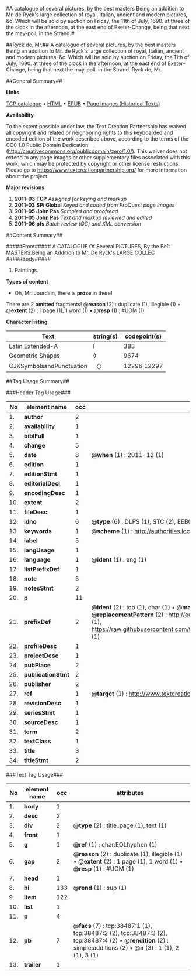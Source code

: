 #A catalogue of several pictures, by the best masters Being an addition to Mr. de Ryck's large collection of royal, Italian, ancient and modern pictures, &c. Which will be sold by auction on Friday, the 11th of July, 1690. at three of the clock in the afternoon, at the east end of Exeter-Change, being that next the may-poll, in the Strand.#

##Ryck de, Mr.##
A catalogue of several pictures, by the best masters Being an addition to Mr. de Ryck's large collection of royal, Italian, ancient and modern pictures, &c. Which will be sold by auction on Friday, the 11th of July, 1690. at three of the clock in the afternoon, at the east end of Exeter-Change, being that next the may-poll, in the Strand.
Ryck de, Mr.

##General Summary##

**Links**

[TCP catalogue](http://www.ota.ox.ac.uk/tcp/)  • 
[HTML](http://tei.it.ox.ac.uk/tcp/Texts-HTML/free/A58/A58006.html)  • 
[EPUB](http://tei.it.ox.ac.uk/tcp/Texts-EPUB/free/A58/A58006.epub) • 
[Page images (Historical Texts)](https://historicaltexts.jisc.ac.uk/eebo-99834008e)

**Availability**

To the extent possible under law, the Text Creation Partnership has waived all copyright and related or neighboring rights to this keyboarded and encoded edition of the work described above, according to the terms of the CC0 1.0 Public Domain Dedication (http://creativecommons.org/publicdomain/zero/1.0/). This waiver does not extend to any page images or other supplementary files associated with this work, which may be protected by copyright or other license restrictions. Please go to https://www.textcreationpartnership.org/ for more information about the project.

**Major revisions**

1. __2011-03__ __TCP__ *Assigned for keying and markup*
1. __2011-03__ __SPi Global__ *Keyed and coded from ProQuest page images*
1. __2011-05__ __John Pas__ *Sampled and proofread*
1. __2011-05__ __John Pas__ *Text and markup reviewed and edited*
1. __2011-06__ __pfs__ *Batch review (QC) and XML conversion*

##Content Summary##

#####Front#####
A CATALOGUE Of Several PICTURES, By the Beſt MASTERS.Being an Addition to Mr. De Ryck's LARGE COLLEC
#####Body#####

1. Paintings.

**Types of content**

  * Oh, Mr. Jourdain, there is **prose** in there!

There are 2 **omitted** fragments! 
 @__reason__ (2) : duplicate (1), illegible (1)  •  @__extent__ (2) : 1 page (1), 1 word (1)  •  @__resp__ (1) : #UOM (1)

**Character listing**


|Text|string(s)|codepoint(s)|
|---|---|---|
|Latin Extended-A|ſ|383|
|Geometric Shapes|◊|9674|
|CJKSymbolsandPunctuation|〈〉|12296 12297|

##Tag Usage Summary##

###Header Tag Usage###

|No|element name|occ|attributes|
|---|---|---|---|
|1.|__author__|2||
|2.|__availability__|1||
|3.|__biblFull__|1||
|4.|__change__|5||
|5.|__date__|8| @__when__ (1) : 2011-12 (1)|
|6.|__edition__|1||
|7.|__editionStmt__|1||
|8.|__editorialDecl__|1||
|9.|__encodingDesc__|1||
|10.|__extent__|2||
|11.|__fileDesc__|1||
|12.|__idno__|6| @__type__ (6) : DLPS (1), STC (2), EEBO-CITATION (1), PROQUEST (1), VID (1)|
|13.|__keywords__|1| @__scheme__ (1) : http://authorities.loc.gov/ (1)|
|14.|__label__|5||
|15.|__langUsage__|1||
|16.|__language__|1| @__ident__ (1) : eng (1)|
|17.|__listPrefixDef__|1||
|18.|__note__|5||
|19.|__notesStmt__|2||
|20.|__p__|11||
|21.|__prefixDef__|2| @__ident__ (2) : tcp (1), char (1)  •  @__matchPattern__ (2) : ([0-9\-]+):([0-9IVX]+) (1), (.+) (1)  •  @__replacementPattern__ (2) : http://eebo.chadwyck.com/downloadtiff?vid=$1&page=$2 (1), https://raw.githubusercontent.com/textcreationpartnership/Texts/master/tcpchars.xml#$1 (1)|
|22.|__profileDesc__|1||
|23.|__projectDesc__|1||
|24.|__pubPlace__|2||
|25.|__publicationStmt__|2||
|26.|__publisher__|2||
|27.|__ref__|1| @__target__ (1) : http://www.textcreationpartnership.org/docs/. (1)|
|28.|__revisionDesc__|1||
|29.|__seriesStmt__|1||
|30.|__sourceDesc__|1||
|31.|__term__|2||
|32.|__textClass__|1||
|33.|__title__|3||
|34.|__titleStmt__|2||


###Text Tag Usage###

|No|element name|occ|attributes|
|---|---|---|---|
|1.|__body__|1||
|2.|__desc__|2||
|3.|__div__|2| @__type__ (2) : title_page (1), text (1)|
|4.|__front__|1||
|5.|__g__|1| @__ref__ (1) : char:EOLhyphen (1)|
|6.|__gap__|2| @__reason__ (2) : duplicate (1), illegible (1)  •  @__extent__ (2) : 1 page (1), 1 word (1)  •  @__resp__ (1) : #UOM (1)|
|7.|__head__|1||
|8.|__hi__|133| @__rend__ (1) : sup (1)|
|9.|__item__|122||
|10.|__list__|1||
|11.|__p__|4||
|12.|__pb__|7| @__facs__ (7) : tcp:38487:1 (1), tcp:38487:2 (2), tcp:38487:3 (2), tcp:38487:4 (2)  •  @__rendition__ (2) : simple:additions (2)  •  @__n__ (3) : 1 (1), 2 (1), 3 (1)|
|13.|__trailer__|1||
